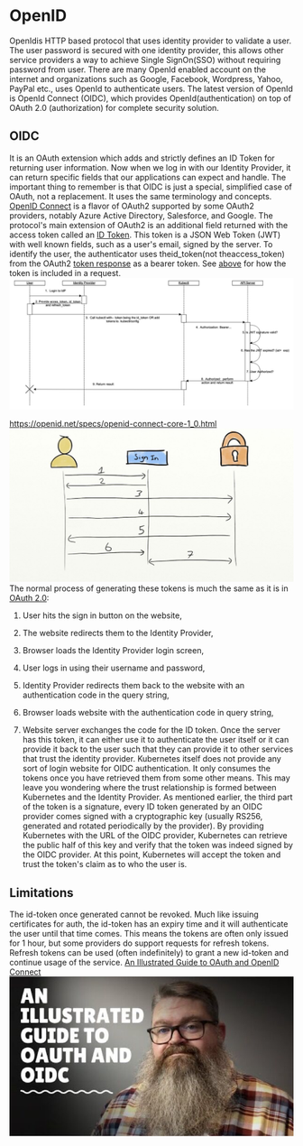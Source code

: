 # OpenID

OpenIdis HTTP based protocol that uses identity provider to validate a user. The user password is secured with one identity provider, this allows other service providers a way to achieve Single SignOn(SSO) without requiring password from user. There are many OpenId enabled account on the internet and organizations such as Google, Facebook, Wordpress, Yahoo, PayPal etc., uses OpenId to authenticate users. The latest version of OpenId is OpenId Connect (OIDC), which provides OpenId(authentication) on top of OAuth 2.0 (authorization) for complete security solution.

## OIDC

It is an OAuth extension which adds and strictly defines an ID Token for returning user information. Now when we log in with our Identity Provider, it can return specific fields that our applications can expect and handle. The important thing to remember is that OIDC is just a special, simplified case of OAuth, not a replacement. It uses the same terminology and concepts.
[OpenID Connect](https://openid.net/connect/) is a flavor of OAuth2 supported by some OAuth2 providers, notably Azure Active Directory, Salesforce, and Google. The protocol's main extension of OAuth2 is an additional field returned with the access token called an [ID Token](https://openid.net/specs/openid-connect-core-1_0.html#IDToken). This token is a JSON Web Token (JWT) with well known fields, such as a user's email, signed by the server.
To identify the user, the authenticator uses theid_token(not theaccess_token) from the OAuth2 [token response](https://openid.net/specs/openid-connect-core-1_0.html#TokenResponse) as a bearer token. See [above](https://kubernetes.io/docs/reference/access-authn-authz/authentication/#putting-a-bearer-token-in-a-request) for how the token is included in a request.
![image](../../../media/Authentication_OpenID-image1.jpg)

<https://openid.net/specs/openid-connect-core-1_0.html>
![image](../../../media/Authentication_OpenID-image2.jpg)
The normal process of generating these tokens is much the same as it is in [OAuth 2.0](https://oauth.net/2/):

1. User hits the sign in button on the website,

2. The website redirects them to the Identity Provider,

3. Browser loads the Identity Provider login screen,

4. User logs in using their username and password,

5. Identity Provider redirects them back to the website with an authentication code in the query string,

6. Browser loads website with the authentication code in query string,

7. Website server exchanges the code for the ID token.
Once the server has this token, it can either use it to authenticate the user itself or it can provide it back to the user such that they can provide it to other services that trust the identity provider.
Kubernetes itself does not provide any sort of login website for OIDC authentication. It only consumes the tokens once you have retrieved them from some other means. This may leave you wondering where the trust relationship is formed between Kubernetes and the Identity Provider.
As mentioned earlier, the third part of the token is a signature, every ID token generated by an OIDC provider comes signed with a cryptographic key (usually RS256, generated and rotated periodically by the provider). By providing Kubernetes with the URL of the OIDC provider, Kubernetes can retrieve the public half of this key and verify that the token was indeed signed by the OIDC provider. At this point, Kubernetes will accept the token and trust the token's claim as to who the user is.

## Limitations

The id-token once generated cannot be revoked. Much like issuing certificates for auth, the id-token has an expiry time and it will authenticate the user until that time comes. This means the tokens are often only issued for 1 hour, but some providers do support requests for refresh tokens. Refresh tokens can be used (often indefinitely) to grant a new id-token and continue usage of the service.
[An Illustrated Guide to OAuth and OpenID Connect](https://www.youtube.com/watch?v=t18YB3xDfXI)
![image](../../../media/Authentication_OpenID-image3.jpg)
